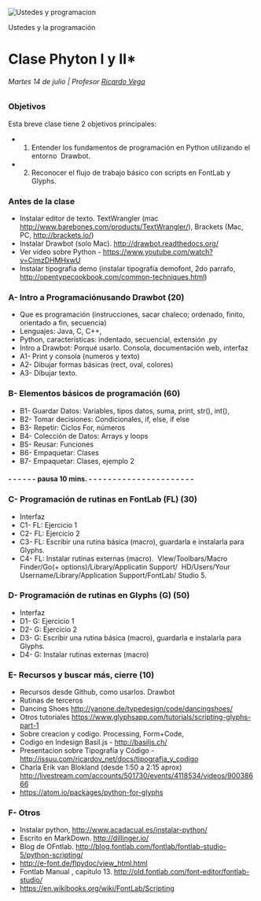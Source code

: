 ![Ustedes y programacion](http://meseconomie.com/wp-content/uploads/2012/07/chat-hugs.jpg)

Ustedes y la programación


# Clase Phyton I y II*
###### Martes 14 de julio | Profesor [Ricardo Vega](www.ricardov.cl)

### Objetivos
Esta breve clase tiene 2 objetivos principales:  
- 1. Entender los fundamentos de programación en Python utilizando el entorno  Drawbot.
- 2. Reconocer el flujo de trabajo básico con scripts en FontLab y Glyphs.  

### Antes de la clase
- Instalar editor de texto. TextWrangler (mac http://www.barebones.com/products/TextWrangler/), Brackets (Mac, PC, http://brackets.io/) 
- Instalar Drawbot (solo Mac). http://drawbot.readthedocs.org/
- Ver video sobre Python - https://www.youtube.com/watch?v=CjmzDHMHxwU
- Instalar tipografia demo (instalar tipografía demofont, 2do parrafo, http://opentypecookbook.com/common-techniques.html) 

### A- Intro a Programaciónusando Drawbot (20)
- Que es programación (instrucciones, sacar chaleco; ordenado, finito, orientado a fin, secuencia)
- Lenguajes: Java, C, C++, 
- Python, características: indentado, secuencial, extensión .py
- Intro a Drawbot: Porqué usarlo. Consola, documentación web, interfaz
- A1- Print y consola (numeros y texto)
- A2- Dibujar formas básicas (rect, oval, colores)
- A3- Dibujar texto.

### B- Elementos básicos de programación (60)
- B1- Guardar Datos: Variables, tipos datos, suma, print, str(), int(),
- B2- Tomar decisiones: Condicionales, if, else, if else
- B3- Repetir: Ciclos For, números
- B4- Colección de Datos: Arrays y loops
- B5- Reusar: Funciones
- B6- Empaquetar: Clases
- B7- Empaquetar: Clases, ejemplo 2

#### - - - - - - pausa 10 mins. - - - - - - - - - - - - - - - - - - - - - - 

### C- Programación de rutinas en FontLab (FL) (30)
- Interfaz
- C1- FL: Ejercicio 1 
- C2- FL: Ejercicio 2 
- C3- FL: Escribir una rutina básica (macro), guardarla e instalarla para Glyphs.  
- C4- FL: Instalar rutinas externas (macro). 
VIew/Toolbars/Macro
Finder/Go(+ options)/Library/Applicatin Support/ 
HD/Users/Your Username/Library/Application Support/FontLab/ Studio 5.
 
 
### D- Programación de rutinas en Glyphs (G) (50)
- Interfaz
- D1- G: Ejercicio 1 
- D2- G: Ejercicio 2 
- D3- G: Escribir una rutina básica (macro), guardarla e instalarla para Glyphs.  
- D4- G: Instalar rutinas externas (macro)

### E- Recursos y buscar más, cierre (10)
- Recursos desde Github, como usarlos. Drawbot  
- Rutinas de terceros 
- Dancing Shoes http://yanone.de/typedesign/code/dancingshoes/
- Otros tutoriales https://www.glyphsapp.com/tutorials/scripting-glyphs-part-1
- Sobre creacion y codigo. Processing, Form+Code, 
- Codigo en Indesign Basil.js - http://basiljs.ch/
- Presentacion sobre Tipografía y Código - http://issuu.com/ricardov_net/docs/tipografia_y_codigo
- Charla Erik van Blokland (desde 1:50 a 2:15 aprox) http://livestream.com/accounts/501730/events/4118534/videos/90038666
- https://atom.io/packages/python-for-glyphs

### F- Otros
- Instalar python, http://www.acadacual.es/instalar-python/
- Escrito en MarkDown. http://dillinger.io/
- Blog de OFntlab. http://blog.fontlab.com/fontlab/fontlab-studio-5/python-scripting/
- http://e-font.de/flpydoc/view_html.html
- Fontlab Manual , capitulo 13. http://old.fontlab.com/font-editor/fontlab-studio/
- https://en.wikibooks.org/wiki/FontLab/Scripting


